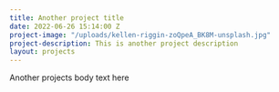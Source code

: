```yaml
---
title: Another project title
date: 2022-06-26 15:14:00 Z
project-image: "/uploads/kellen-riggin-zoQpeA_BK8M-unsplash.jpg"
project-description: This is another project description
layout: projects
---
```


Another projects body text here